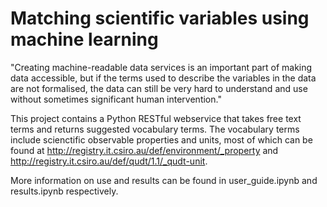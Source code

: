 # Matching scientific variables using machine learning

"Creating machine-readable data services is an important part of making data accessible, but if the terms used to describe the variables in the data are not formalised, the data can still be very hard to understand and use without sometimes significant human intervention."

This project contains a Python RESTful webservice that takes free text terms and returns suggested vocabulary terms. The vocabulary terms include scienctific observable properties and units, most of which can be found at http://registry.it.csiro.au/def/environment/_property and http://registry.it.csiro.au/def/qudt/1.1/_qudt-unit.

More information on use and results can be found in user_guide.ipynb and results.ipynb respectively. 

